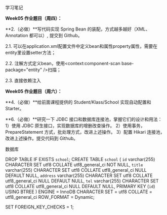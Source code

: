 学习笔记



**Week05 作业题目（周四）：**

**2.（必做）**写代码实现 Spring Bean 的装配，方式越多越好（XML、Annotation 都可以）, 提交到 Github。

2.1. 可以在application.xml配置文件中定义bean和属性property属性，需要在entity里设置setter方法；

2.2. 注解方式定义bean，使用<context:component-scan base-package="entity" />扫描；

2.3. 直接依赖注入



**Week05 作业题目（周六）：**

**4.（必做）**给前面课程提供的 Student/Klass/School 实现自动配置和 Starter。





**6.（必做）**研究一下 JDBC 接口和数据库连接池，掌握它们的设计和用法：
1）使用 JDBC 原生接口，实现数据库的增删改查操作。
2）使用事务，PrepareStatement 方式，批处理方式，改进上述操作。
3）配置 Hikari 连接池，改进上述操作。提交代码到 Github。

数据库

DROP TABLE IF EXISTS `school`;
CREATE TABLE `school`  (
  `id` varchar(255) CHARACTER SET utf8 COLLATE utf8_general_ci NOT NULL,
  `title` varchar(255) CHARACTER SET utf8 COLLATE utf8_general_ci NULL DEFAULT NULL,
  `address` varchar(255) CHARACTER SET utf8 COLLATE utf8_general_ci NULL DEFAULT NULL,
  `tel` varchar(255) CHARACTER SET utf8 COLLATE utf8_general_ci NULL DEFAULT NULL,
  PRIMARY KEY (`id`) USING BTREE
) ENGINE = InnoDB CHARACTER SET = utf8 COLLATE = utf8_general_ci ROW_FORMAT = Dynamic;

SET FOREIGN_KEY_CHECKS = 1;